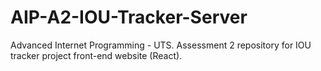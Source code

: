 # AIP-A2-IOU-Tracker-Server
Advanced Internet Programming - UTS. Assessment 2 repository for IOU tracker project front-end website (React).
